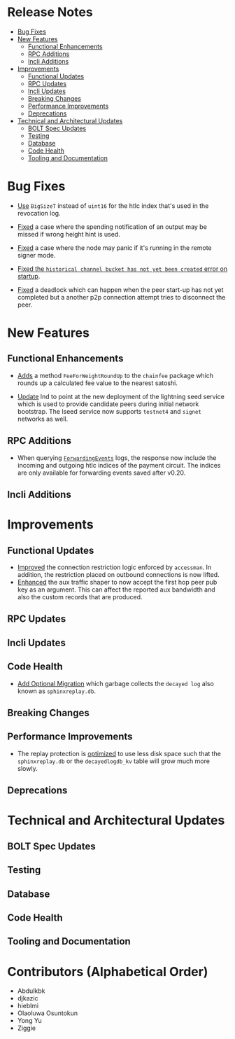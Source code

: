 # Release Notes
- [Bug Fixes](#bug-fixes)
- [New Features](#new-features)
    - [Functional Enhancements](#functional-enhancements)
    - [RPC Additions](#rpc-additions)
    - [lncli Additions](#lncli-additions)
- [Improvements](#improvements)
    - [Functional Updates](#functional-updates)
    - [RPC Updates](#rpc-updates)
    - [lncli Updates](#lncli-updates)
    - [Breaking Changes](#breaking-changes)
    - [Performance Improvements](#performance-improvements)
    - [Deprecations](#deprecations)
- [Technical and Architectural Updates](#technical-and-architectural-updates)
    - [BOLT Spec Updates](#bolt-spec-updates)
    - [Testing](#testing)
    - [Database](#database)
    - [Code Health](#code-health)
    - [Tooling and Documentation](#tooling-and-documentation)

# Bug Fixes

- [Use](https://github.com/lightningnetwork/lnd/pull/9889) `BigSizeT` instead of
  `uint16` for the htlc index that's used in the revocation log.

- [Fixed](https://github.com/lightningnetwork/lnd/pull/9921) a case where the
  spending notification of an output may be missed if wrong height hint is used.

- [Fixed](https://github.com/lightningnetwork/lnd/pull/9962) a case where the
  node may panic if it's running in the remote signer mode.

- [Fixed the `historical channel bucket has not yet been created` error on
  startup](https://github.com/lightningnetwork/lnd/pull/9653).

- [Fixed](https://github.com/lightningnetwork/lnd/pull/9978) a deadlock which
  can happen when the peer start-up has not yet completed but a another p2p
  connection attempt tries to disconnect the peer.

# New Features

## Functional Enhancements

- [Adds](https://github.com/lightningnetwork/lnd/pull/9989) a method 
  `FeeForWeightRoundUp` to the `chainfee` package which rounds up a calculated 
  fee value to the nearest satoshi.

- [Update](https://github.com/lightningnetwork/lnd/pull/9996) lnd to point at
  the new deployment of the lightning seed service which is used to provide
  candidate peers during initial network bootstrap. The lseed service now
  supports `testnet4` and `signet` networks as well.

## RPC Additions

* When querying
[`ForwardingEvents`](https://github.com/lightningnetwork/lnd/pull/9813) logs,
the response now include the incoming and outgoing htlc indices of the payment
circuit. The indices are only available for forwarding events saved after v0.20.

## lncli Additions

# Improvements

## Functional Updates

- [Improved](https://github.com/lightningnetwork/lnd/pull/9880) the connection
  restriction logic enforced by `accessman`. In addition, the restriction placed
  on outbound connections is now lifted.
- [Enhanced](https://github.com/lightningnetwork/lnd/pull/9980) the aux traffic
  shaper to now accept the first hop peer pub key as an argument. This can
  affect the reported aux bandwidth and also the custom records that are
  produced.
## RPC Updates

## lncli Updates

## Code Health

- [Add Optional Migration](https://github.com/lightningnetwork/lnd/pull/9945)
  which garbage collects the `decayed log` also known as `sphinxreplay.db`.

## Breaking Changes

## Performance Improvements

- The replay protection is
[optimized](https://github.com/lightningnetwork/lnd/pull/9929) to use less disk
space such that the `sphinxreplay.db` or the `decayedlogdb_kv` table will grow
much more slowly.

## Deprecations

# Technical and Architectural Updates

## BOLT Spec Updates

## Testing

## Database

## Code Health

## Tooling and Documentation

# Contributors (Alphabetical Order)

* Abdulkbk
* djkazic
* hieblmi
* Olaoluwa Osuntokun
* Yong Yu
* Ziggie

